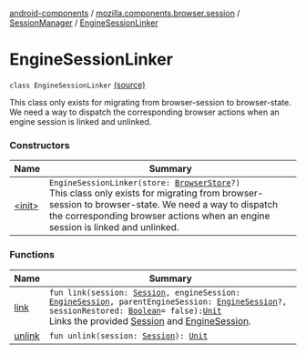 [android-components](../../../index.md) / [mozilla.components.browser.session](../../index.md) / [SessionManager](../index.md) / [EngineSessionLinker](./index.md)

# EngineSessionLinker

`class EngineSessionLinker` [(source)](https://github.com/mozilla-mobile/android-components/blob/master/components/browser/session/src/main/java/mozilla/components/browser/session/SessionManager.kt#L39)

This class only exists for migrating from browser-session
to browser-state. We need a way to dispatch the corresponding browser
actions when an engine session is linked and unlinked.

### Constructors

| Name | Summary |
|---|---|
| [&lt;init&gt;](-init-.md) | `EngineSessionLinker(store: `[`BrowserStore`](../../../mozilla.components.browser.state.store/-browser-store/index.md)`?)`<br>This class only exists for migrating from browser-session to browser-state. We need a way to dispatch the corresponding browser actions when an engine session is linked and unlinked. |

### Functions

| Name | Summary |
|---|---|
| [link](link.md) | `fun link(session: `[`Session`](../../-session/index.md)`, engineSession: `[`EngineSession`](../../../mozilla.components.concept.engine/-engine-session/index.md)`, parentEngineSession: `[`EngineSession`](../../../mozilla.components.concept.engine/-engine-session/index.md)`?, sessionRestored: `[`Boolean`](https://kotlinlang.org/api/latest/jvm/stdlib/kotlin/-boolean/index.html)` = false): `[`Unit`](https://kotlinlang.org/api/latest/jvm/stdlib/kotlin/-unit/index.html)<br>Links the provided [Session](../../-session/index.md) and [EngineSession](../../../mozilla.components.concept.engine/-engine-session/index.md). |
| [unlink](unlink.md) | `fun unlink(session: `[`Session`](../../-session/index.md)`): `[`Unit`](https://kotlinlang.org/api/latest/jvm/stdlib/kotlin/-unit/index.html) |

